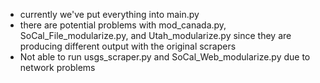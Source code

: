 - currently we've put everything into main.py
- there are potential problems with mod_canada.py, SoCal_File_modularize.py, and Utah_modularize.py since they are producing different output with the original scrapers
- Not able to run usgs_scraper.py and SoCal_Web_modularize.py due to network problems